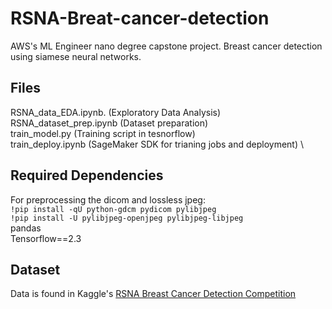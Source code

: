 # RSNA-Breat-cancer-detection
AWS's ML Engineer nano degree capstone project. Breast cancer detection using siamese neural networks.

## Files
RSNA_data_EDA.ipynb. (Exploratory Data Analysis) \
RSNA_dataset_prep.ipynb (Dataset preparation) \
train_model.py (Training script in tesnorflow) \
train_deploy.ipynb (SageMaker SDK for trianing jobs and deployment) \


## Required Dependencies
For preprocessing the dicom and lossless jpeg: \
`
!pip install -qU python-gdcm pydicom pylibjpeg
` \
`
!pip install -U pylibjpeg-openjpeg pylibjpeg-libjpeg
` \
pandas \
Tensorflow==2.3

## Dataset
Data is found in Kaggle's [RSNA Breast Cancer Detection Competition](https://www.kaggle.com/competitions/rsna-breast-cancer-detection)
